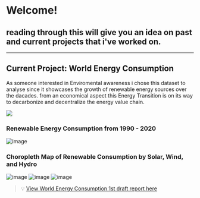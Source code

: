 # Welcome!

## reading through this will give you an idea on past and current projects that i've worked on.

---
## Current Project: World Energy Consumption

As someone interested in Enviromental awareness i chose this dataset to analyse since it showcases the growth of renewable energy sources over the dacades. from an economical aspect this Energy Transition is on its way to decarbonize and decentralize the energy value chain.

<img src="https://images.nationalgeographic.org/image/upload/t_edhub_resource_key_image/v1638891998/EducationHub/photos/renewable-resources.jpg"/>

### Renewable Energy Consumption from 1990 - 2020

![image](https://user-images.githubusercontent.com/123089800/233145167-132ab2bb-1848-4afa-998d-f31819bf88e3.png)



### Choropleth Map of Renewable Consumption by Solar, Wind, and Hydro
![image](https://user-images.githubusercontent.com/123089800/233146095-3a5ad9e9-e81c-4da3-9d7b-b9429006b0b7.png)
![image](https://user-images.githubusercontent.com/123089800/233146243-91cc73d3-942c-4e6c-9ebf-fe4bdd0308be.png)
![image](https://user-images.githubusercontent.com/123089800/233146345-ed4144ea-45a2-4826-89b4-f628a9073e4f.png)




> 💡 [View World Energy Consumption 1st draft report here](https://github.com/Siri2023/World-Energy-Consumption.git)
